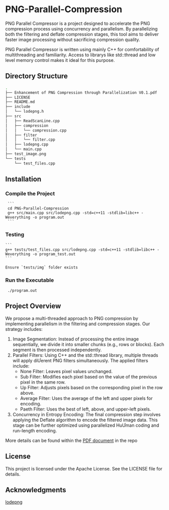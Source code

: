 # PNG-Parallel-Compression

PNG Parallel Compressor is a project designed to accelerate the PNG compression process using concurrency and parallelism. By parallelizing both the filtering and deflate compression stages, this tool aims to deliver faster image processing without sacrificing compression quality.

PNG Parallel Compressor is written using mainly C++ for comfortability of multithreading and familiarity. Access to librarys like std::thread and low level memory control makes it ideal for this purpose.

## Directory Structure
```bash
.
├── Enhancement of PNG Compression through Parallelization V0.1.pdf
├── LICENSE
├── README.md
├── include
│   └── lodepng.h
├── src
│   ├── ReadScanLine.cpp
│   ├── compression
│   │   └── compression.cpp
│   ├── filter
│   │   └── filter.cpp
│   ├── lodepng.cpp
│   └── main.cpp
├── test_image.png
└── tests
    └── test_files.cpp
```

## Installation

### Compile the Project
     ```
     cd PNG-Parallel-Compression
     g++ src/main.cpp src/lodepng.cpp -std=c++11 -stdlib=libc++ -Weverything -o program.out
     ```

### Testing
    ```
    g++ tests/test_files.cpp src/lodepng.cpp -std=c++11 -stdlib=libc++ -Weverything -o program_test.out
    ```

    Ensure `tests/img` folder exists 
### Run the Executable
   ```
    ./program.out
   ```

## Project Overview

We propose a multi-threaded approach to PNG compression by implementing parallelism in
the filtering and compression stages. Our strategy includes:
1. Image Segmentation: Instead of processing the entire image sequentially, we divide it into
smaller chunks (e.g., rows or blocks). Each segment is then processed independently.
2. Parallel Filters: Using C++ and the std::thread library, multiple threads will apply diƯerent
PNG filters simultaneously. The applied filters include:
    * None Filter: Leaves pixel values unchanged.
    * Sub Filter: Modifies each pixel based on the value of the previous pixel in the same
      row.
    * Up Filter: Adjusts pixels based on the corresponding pixel in the row above.
    * Average Filter: Uses the average of the left and upper pixels for encoding.
    * Paeth Filter: Uses the best of left, above, and upper-left pixels.
3. Concurrency in Entropy Encoding: The final compression step involves applying the
Deflate algorithm to encode the filtered image data. This stage can be further optimized
using parallelized HuƯman coding and run-length encoding.

More details can be found within the [PDF document](https://github.com/DG-1337/PNG-Parallel-Compression/blob/main/Enhancement%20of%20PNG%20Compression%20through%20Parallelization%20V0.1.pdf) in the repo

## License
This project is licensed under the Apache License. See the LICENSE file for details.
 
## Acknowledgments
[lodepng](https://github.com/lvandeve/lodepng)
